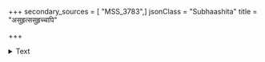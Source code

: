 +++
secondary_sources = [ "MSS_3783",]
jsonClass = "Subhaashita"
title = "असुहृत्ससुहृच्चापि"

+++

<details><summary>Text</summary>

असुहृत्ससुहृच्चापि सशत्रुर् मित्रवानपि।  
सप्रज्ञः प्रज्ञया हीनो दैवेन लभते सुखम्॥
</details>
